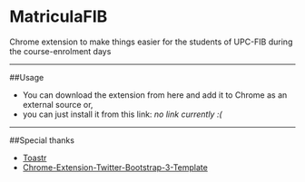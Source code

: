 # MatriculaFIB
Chrome extension to make things easier for the students of UPC-FIB during the course-enrolment days

----
##Usage
 + You can download the extension from here and add it to Chrome as an external source or,
 + you can just install it from this link: *no link currently :(*

----
##Special thanks
 + [Toastr](https://github.com/CodeSeven/toastr)
 + [Chrome-Extension-Twitter-Bootstrap-3-Template](https://github.com/Ehesp/Chrome-Extension-Twitter-Bootstrap-3-Template)